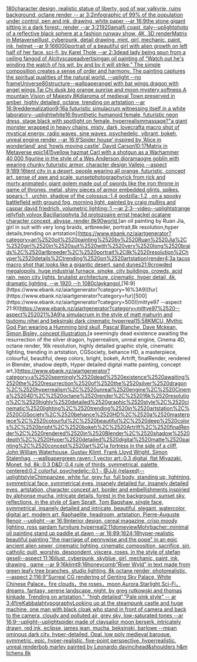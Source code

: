 [180](https://www.ebank.nz/aiartgenerator?category=180)[character design, realistic statue of liberty, god of war valkyrie, ruins background, octane render -- ar 3:2](https://www.ebank.nz/aiartgenerator?category=character%2520design%2C%2520realistic%2520statue%2520of%2520liberty%2C%2520god%2520of%2520war%2520valkyrie%2C%2520ruins%2520background%2C%2520octane%2520render%2520--%2520ar%25203%3A2)[infographic of 99% of the population under control, pen and ink, drawing, white paper --ar 16:9](https://www.ebank.nz/aiartgenerator?category=infographic%2520of%252099%25%2520of%2520the%2520population%2520under%2520control%2C%2520pen%2520and%2520ink%2C%2520drawing%2C%2520white%2520paper%2520--ar%252016%3A9)[the stone gigant sitting in a dark forest:: render --ar 3:2](https://www.ebank.nz/aiartgenerator?category=the%2520stone%2520gigant%2520sitting%2520in%2520a%2520dark%2520forest%3A%3A%2520render%2520--ar%25203%3A2)[1920](https://www.ebank.nz/aiartgenerator?category=1920)[amalfi coast, italy](https://www.ebank.nz/aiartgenerator?category=amalfi%2520coast%2C%2520italy)[--uplight](https://www.ebank.nz/aiartgenerator?category=--uplight)[photo of a reflective black sphere at a fashion runway show, 4K, 3D render](https://www.ebank.nz/aiartgenerator?category=photo%2520of%2520a%2520reflective%2520black%2520sphere%2520at%2520a%2520fashion%2520runway%2520show%2C%25204K%2C%25203D%2520render)[Matrix in Metaverse](https://www.ebank.nz/aiartgenerator?category=Matrix%2520in%2520Metaverse)[illust, cyberpunk, detail drawing, mint, girl, mechanic, paint, ink, helmet --ar 9:16](https://www.ebank.nz/aiartgenerator?category=illust%2C%2520cyberpunk%2C%2520detail%2520drawing%2C%2520mint%2C%2520girl%2C%2520mechanic%2C%2520paint%2C%2520ink%2C%2520helmet%2520--ar%25209%3A16)[6000](https://www.ebank.nz/aiartgenerator?category=6000)[portrait of a beautiful girl with alien growth on left half of her face, sci-fi, by Karel Thole --ar 2:3](https://www.ebank.nz/aiartgenerator?category=portrait%2520of%2520a%2520beautiful%2520girl%2520with%2520alien%2520growth%2520on%2520left%2520half%2520of%2520her%2520face%2C%2520sci-fi%2C%2520by%2520Karel%2520Thole%2520--ar%25202%3A3)[dead lady being spun from a ceiling fan](https://www.ebank.nz/aiartgenerator?category=dead%2520lady%2520being%2520spun%2520from%2520a%2520ceiling%2520fan)[god of AI](https://www.ebank.nz/aiartgenerator?category=god%2520of%2520AI)[cityscape](https://www.ebank.nz/aiartgenerator?category=cityscape)[advertising](https://www.ebank.nz/aiartgenerator?category=advertising)[an oil painting of “Watch out he's winding the watch of his wit, by and by it will strike.” The simple composition creates a sense of order and harmony. The painting captures the spiritual qualities of the natural world. --uplight --no frame](https://www.ebank.nz/aiartgenerator?category=an%2520oil%2520painting%2520of%2520%E2%80%9CWatch%2520out%2520he%27s%2520winding%2520the%2520watch%2520of%2520his%2520wit%2C%2520by%2520and%2520by%2520it%2520will%2520strike.%E2%80%9D%2520The%2520simple%2520composition%2520creates%2520a%2520sense%2520of%2520order%2520and%2520harmony.%2520The%2520painting%2520captures%2520the%2520spiritual%2520qualities%2520of%2520the%2520natural%2520world.%2520--uplight%2520--no%2520frame)[Universe](https://www.ebank.nz/aiartgenerator?category=Universe)[80](https://www.ebank.nz/aiartgenerator?category=80)[structure](https://www.ebank.nz/aiartgenerator?category=structure)[--wallpaper](https://www.ebank.nz/aiartgenerator?category=--wallpaper)[angel with bat wings,dragon with angel wings,Tai Chi,dusk,big orange sunrise and moon,mystery,softness,A mountain Vision of Majesty,8K](https://www.ebank.nz/aiartgenerator?category=angel%2520with%2520bat%2520wings%2Cdragon%2520with%2520angel%2520wings%2CTai%2520Chi%2Cdusk%2Cbig%2520orange%2520sunrise%2520and%2520moon%2Cmystery%2Csoftness%2CA%2520mountain%2520Vision%2520of%2520Majesty%2C8K)[diaroma of medieval Town preserved in amber, highly detailed, octane, trending on artstation --ar 16:9](https://www.ebank.nz/aiartgenerator?category=diaroma%2520of%2520medieval%2520Town%2520preserved%2520in%2520amber%2C%2520highly%2520detailed%2C%2520octane%2C%2520trending%2520on%2520artstation%2520--ar%252016%3A9)[red](https://www.ebank.nz/aiartgenerator?category=red)[derealization](https://www.ebank.nz/aiartgenerator?category=derealization)[9:16](https://www.ebank.nz/aiartgenerator?category=9%3A16)[a futuristic simulacrum witnessing itself in a white laboratory](https://www.ebank.nz/aiartgenerator?category=a%2520futuristic%2520simulacrum%2520witnessing%2520itself%2520in%2520a%2520white%2520laboratory)[--uplight](https://www.ebank.nz/aiartgenerator?category=--uplight)[white](https://www.ebank.nz/aiartgenerator?category=white)[16:9](https://www.ebank.nz/aiartgenerator?category=16%3A9)[synthetic humanoid female, futuristic neon dress, stage black with spotlight on female, hyperrealism](https://www.ebank.nz/aiartgenerator?category=synthetic%2520humanoid%2520female%2C%2520futuristic%2520neon%2520dress%2C%2520stage%2520black%2520with%2520spotlight%2520on%2520female%2C%2520hyperrealism)[massage?"](https://www.ebank.nz/aiartgenerator?category=massage%3F%22)[a giant monster wrapped in heavy chains, misty, dark, lovecraft](https://www.ebank.nz/aiartgenerator?category=a%2520giant%2520monster%2520wrapped%2520in%2520heavy%2520chains%2C%2520misty%2C%2520dark%2C%2520lovecraft)[a macro shot of mystical energy, radio waves, sine waves, psychedelic, vibrant, bokeh, unreal engine render --ar 16:9](https://www.ebank.nz/aiartgenerator?category=a%2520macro%2520shot%2520of%2520mystical%2520energy%2C%2520radio%2520waves%2C%2520sine%2520waves%2C%2520psychedelic%2C%2520vibrant%2C%2520bokeh%2C%2520unreal%2520engine%2520render%2520--ar%252016%3A9)[‘Spider house’ inspired by ‘Alice in wonderland’ and ‘howls moving castle’](https://www.ebank.nz/aiartgenerator?category=%E2%80%98Spider%2520house%E2%80%99%2520inspired%2520by%2520%E2%80%98Alice%2520in%2520wonderland%E2%80%99%2520and%2520%E2%80%98howls%2520moving%2520castle%E2%80%99)[<DUNK>, David Carson](https://www.ebank.nz/aiartgenerator?category=%3CDUNK%3E%2C%2520David%2520Carson)[10:17](https://www.ebank.nz/aiartgenerator?category=10%3A17)[Matrix in Metaverse epic](https://www.ebank.nz/aiartgenerator?category=Matrix%2520in%2520Metaverse%2520epic)[1415](https://www.ebank.nz/aiartgenerator?category=1415)[yellow hazmat Carl with a shotgun as a Warhammer 40,000 figurine in the style of a Wes Anderson diorama](https://www.ebank.nz/aiartgenerator?category=yellow%2520hazmat%2520Carl%2520with%2520a%2520shotgun%2520as%2520a%2520Warhammer%252040%2C000%2520figurine%2520in%2520the%2520style%2520of%2520a%2520Wes%2520Anderson%2520diorama)[ogre goblin with wearing chunky futuristic armor, character design   Vallejo  --aspect 9:18](https://www.ebank.nz/aiartgenerator?category=ogre%2520goblin%2520with%2520wearing%2520chunky%2520futuristic%2520armor%2C%2520character%2520design%2520%2520%2520Vallejo%2520%2520--aspect%25209%3A18)[9:16](https://www.ebank.nz/aiartgenerator?category=9%3A16)[tent city in a desert, people wearing all orange, futuristic, concept art, sense of awe and scale, sunset](https://www.ebank.nz/aiartgenerator?category=tent%2520city%2520in%2520a%2520desert%2C%2520people%2520wearing%2520all%2520orange%2C%2520futuristic%2C%2520concept%2520art%2C%2520sense%2520of%2520awe%2520and%2520scale%2C%2520sunset)[photography](https://www.ebank.nz/aiartgenerator?category=photography)[rick from rick and morty,animated](https://www.ebank.nz/aiartgenerator?category=rick%2520from%2520rick%2520and%2520morty%2Canimated)[< giant golem made out of swords like the iron throne in game of thrones, metal, shiny pieces of armor embedded,glints, spikes, spears::1 , urchin, shadow of the colossus::1.4 godzilla::1.2 , on a spooky battlefield with ground fog, morning light, painted by craig mullins and caspar david friedrich, volumetric lighting::1 —ar 2:3](https://www.ebank.nz/aiartgenerator?category=%3C%2520giant%2520golem%2520made%2520out%2520of%2520swords%2520like%2520the%2520iron%2520throne%2520in%2520game%2520of%2520thrones%2C%2520metal%2C%2520shiny%2520pieces%2520of%2520armor%2520embedded%2Cglints%2C%2520spikes%2C%2520spears%3A%3A1%2520%2C%2520urchin%2C%2520shadow%2520of%2520the%2520colossus%3A%3A1.4%2520godzilla%3A%3A1.2%2520%2C%2520on%2520a%2520spooky%2520battlefield%2520with%2520ground%2520fog%2C%2520morning%2520light%2C%2520painted%2520by%2520craig%2520mullins%2520and%2520caspar%2520david%2520friedrich%2C%2520volumetric%2520lighting%3A%3A1%2520%E2%80%94ar%25202%3A3)[--video](https://www.ebank.nz/aiartgenerator?category=--video)[--uplight](https://www.ebank.nz/aiartgenerator?category=--uplight)[strange jellyfish volvox Bacillariophyta 3d protozoaire ernst heackel ocatane character concept, abysse, render  8k](https://www.ebank.nz/aiartgenerator?category=strange%2520jellyfish%2520volvox%2520Bacillariophyta%25203d%2520protozoaire%2520ernst%2520heackel%2520ocatane%2520character%2520concept%2C%2520abysse%2C%2520render%2520%25208k)[90](https://www.ebank.nz/aiartgenerator?category=90)[world.](https://www.ebank.nz/aiartgenerator?category=world.)[an oil painting by Ruan Jia, girl in suit with very long braids, artbreeder, portrait,8k resolution,hyper details,trending on artstation](https://www.ebank.nz/aiartgenerator?category=an%2520oil%2520painting%2520by%2520Ruan%2520Jia%2C%2520girl%2520in%2520suit%2520with%2520very%2520long%2520braids%2C%2520artbreeder%2C%2520portrait%2C8k%2520resolution%2Chyper%2520details%2Ctrending%2520on%2520artstation)[render](https://www.ebank.nz/aiartgenerator?category=render)[4:3](https://www.ebank.nz/aiartgenerator?category=4%3A3)[a tacos macro shot that looks like a gigantic desert, sand dunes](https://www.ebank.nz/aiartgenerator?category=a%2520tacos%2520macro%2520shot%2520that%2520looks%2520like%2520a%2520gigantic%2520desert%2C%2520sand%2520dunes)[21:9](https://www.ebank.nz/aiartgenerator?category=21%3A9)[crowded megalopolis, huge industrial furnace, smoke, city buildings, crowds, acid rain, neon city lights, brutalist architecture, cinematic, hyper detail, 4k,  dramatic lighting, --w 1920 --h 1080](https://www.ebank.nz/aiartgenerator?category=crowded%2520megalopolis%2C%2520huge%2520industrial%2520furnace%2C%2520smoke%2C%2520city%2520buildings%2C%2520crowds%2C%2520acid%2520rain%2C%2520neon%2520city%2520lights%2C%2520brutalist%2520architecture%2C%2520cinematic%2C%2520hyper%2520detail%2C%25204k%2C%2520%2520dramatic%2520lighting%2C%2520--w%25201920%2520--h%25201080)[clay](https://www.ebank.nz/aiartgenerator?category=clay)[kangol.](https://www.ebank.nz/aiartgenerator?category=kangol.)[16:9](https://www.ebank.nz/aiartgenerator?category=16%3A9)[fur](https://www.ebank.nz/aiartgenerator?category=fur)[500](https://www.ebank.nz/aiartgenerator?category=500)[mittye97 --aspect 21:9](https://www.ebank.nz/aiartgenerator?category=mittye97%2520--aspect%252021%3A9)[a simulacrum in the style of matt mahurin and tsutomu nihei and beksinski dark cinematic hyperreal](https://www.ebank.nz/aiartgenerator?category=a%2520simulacrum%2520in%2520the%2520style%2520of%2520matt%2520mahurin%2520and%2520tsutomu%2520nihei%2520and%2520beksinski%2520dark%2520cinematic%2520hyperreal)[15:5](https://www.ebank.nz/aiartgenerator?category=15%3A5)[8K](https://www.ebank.nz/aiartgenerator?category=8K)[MCU, Mythic God Pan wearing a Humming bird skull, Pascal Blanche, Dave Mckean, Simon Bisley, concept Illustration.](https://www.ebank.nz/aiartgenerator?category=MCU%2C%2520Mythic%2520God%2520Pan%2520wearing%2520a%2520Humming%2520bird%2520skull%2C%2520Pascal%2520Blanche%2C%2520Dave%2520Mckean%2C%2520Simon%2520Bisley%2C%2520concept%2520Illustration.)[a seemingly dead existence awaiting the resurrection of the silver dragon, hyperrealism, unreal engine, Cinema 4D, octane render, 16k resolution, highly detailed graphic style, cinematic lighting, trending in artstation, CGSociety, behance HD, a masterpiece, colourful, beautiful, deep colors, bright, bokeh, Artrift, finalRender, rendered in Blender, shadow depth, Hyper detailed digital matte painting, concept art,](https://www.ebank.nz/aiartgenerator?category=a%2520seemingly%2520dead%2520existence%2520awaiting%2520the%2520resurrection%2520of%2520the%2520silver%2520dragon%2C%2520hyperrealism%2C%2520unreal%2520engine%2C%2520Cinema%25204D%2C%2520octane%2520render%2C%252016k%2520resolution%2C%2520highly%2520detailed%2520graphic%2520style%2C%2520cinematic%2520lighting%2C%2520trending%2520in%2520artstation%2C%2520CGSociety%2C%2520behance%2520HD%2C%2520a%2520masterpiece%2C%2520colourful%2C%2520beautiful%2C%2520deep%2520colors%2C%2520bright%2C%2520bokeh%2C%2520Artrift%2C%2520finalRender%2C%2520rendered%2520in%2520Blender%2C%2520shadow%2520depth%2C%2520Hyper%2520detailed%2520digital%2520matte%2520painting%2C%2520concept%2520art%2C)[a fortress in the side of a cliff, John William Waterhouse, Gustav Klimt, Frank Lloyd Wright, Simon Stalenhag, --wallpaper](https://www.ebank.nz/aiartgenerator?category=a%2520fortress%2520in%2520the%2520side%2520of%2520a%2520cliff%2C%2520John%2520William%2520Waterhouse%2C%2520Gustav%2520Klimt%2C%2520Frank%2520Lloyd%2520Wright%2C%2520Simon%2520Stalenhag%2C%2520--wallpaper)[green raven::1 vector art::0.3 digital, flat Miyazaki, Monet, hd, 8k::0.3 D&D::0.4 rule of thirds, symmetrical, palette, centered:0.2 colorful, psychedelic::0.1 - @JJjj (relaxed)](https://www.ebank.nz/aiartgenerator?category=green%2520raven%3A%3A1%2520vector%2520art%3A%3A0.3%2520digital%2C%2520flat%2520Miyazaki%2C%2520Monet%2C%2520hd%2C%25208k%3A%3A0.3%2520D%26D%3A%3A0.4%2520rule%2520of%2520thirds%2C%2520symmetrical%2C%2520palette%2C%2520centered%3A0.2%2520colorful%2C%2520psychedelic%3A%3A0.1%2520-%2520%40JJjj%2520%28relaxed%29)[--uplight](https://www.ebank.nz/aiartgenerator?category=--uplight)[style](https://www.ebank.nz/aiartgenerator?category=style)[Chimpanzee, white fur, grey fur, full body, standing up, lightning, symmetrical face, symmetrical eyes, insanely detailed fur, insanely detailed eyes, artstation, character concept art, border and embellishments inspiried by alphonse mucha, intricate details, forest in the background, sunset sky, reflections, in the style of Sam Spratt, Tom Bagshaw, single face, symmetrical, insanely detailed and intricate, beautiful, elegant, watercolor, digital art, modern art, Raphaelite, headroom, artstation, Pierre-Auguste Renoir --uplight --ar 16:9](https://www.ebank.nz/aiartgenerator?category=Chimpanzee%2C%2520white%2520fur%2C%2520grey%2520fur%2C%2520full%2520body%2C%2520standing%2520up%2C%2520lightning%2C%2520symmetrical%2520face%2C%2520symmetrical%2520eyes%2C%2520insanely%2520detailed%2520fur%2C%2520insanely%2520detailed%2520eyes%2C%2520artstation%2C%2520character%2520concept%2520art%2C%2520border%2520and%2520embellishments%2520inspiried%2520by%2520alphonse%2520mucha%2C%2520intricate%2520details%2C%2520forest%2520in%2520the%2520background%2C%2520sunset%2520sky%2C%2520reflections%2C%2520in%2520the%2520style%2520of%2520Sam%2520Spratt%2C%2520Tom%2520Bagshaw%2C%2520single%2520face%2C%2520symmetrical%2C%2520insanely%2520detailed%2520and%2520intricate%2C%2520beautiful%2C%2520elegant%2C%2520watercolor%2C%2520digital%2520art%2C%2520modern%2520art%2C%2520Raphaelite%2C%2520headroom%2C%2520artstation%2C%2520Pierre-Auguste%2520Renoir%2520--uplight%2520--ar%252016%3A9)[interior design, cereal magazine, crisp moody lighting, ross gardam furniture,hyperreal](https://www.ebank.nz/aiartgenerator?category=interior%2520design%2C%2520cereal%2520magazine%2C%2520crisp%2520moody%2520lighting%2C%2520ross%2520gardam%2520furniture%2Chyperreal)[2:11](https://www.ebank.nz/aiartgenerator?category=2%3A11)[dome](https://www.ebank.nz/aiartgenerator?category=dome)[view](https://www.ebank.nz/aiartgenerator?category=view)[Mohrbacher::](https://www.ebank.nz/aiartgenerator?category=Mohrbacher%3A%3A)[minimal oil painting stand up paddle at dawn --ar 16:8](https://www.ebank.nz/aiartgenerator?category=minimal%2520oil%2520painting%2520stand%2520up%2520paddle%2520at%2520dawn%2520--ar%252016%3A8)[9:16](https://www.ebank.nz/aiartgenerator?category=9%3A16)[24:18](https://www.ebank.nz/aiartgenerator?category=24%3A18)[hyper-realistic beautiful painting "the marriage of pennywise and the pope" in an epic ancient alien sewer, cinematic lighting, cinematic composition, sacrifice, sin, catholic guilt, worship, despondent, viscera, roses, in the style of stefan gesell--aspect 11:16](https://www.ebank.nz/aiartgenerator?category=hyper-realistic%2520beautiful%2520painting%2520%22the%2520marriage%2520of%2520pennywise%2520and%2520the%2520pope%22%2520in%2520an%2520epic%2520ancient%2520alien%2520sewer%2C%2520cinematic%2520lighting%2C%2520cinematic%2520composition%2C%2520sacrifice%2C%2520sin%2C%2520catholic%2520guilt%2C%2520worship%2C%2520despondent%2C%2520viscera%2C%2520roses%2C%2520in%2520the%2520style%2520of%2520stefan%2520gesell--aspect%252011%3A16)[illust, cyberpunk, skyblue, girl, mechanic, paint, ink, drawing , game --ar 9:16](https://www.ebank.nz/aiartgenerator?category=illust%2C%2520cyberpunk%2C%2520skyblue%2C%2520girl%2C%2520mechanic%2C%2520paint%2C%2520ink%2C%2520drawing%2520%2C%2520game%2520--ar%25209%3A16)[klimt](https://www.ebank.nz/aiartgenerator?category=klimt)[9:16](https://www.ebank.nz/aiartgenerator?category=9%3A16)[honeycomb](https://www.ebank.nz/aiartgenerator?category=honeycomb)[”River Wyld” in text made from green leafy tree branches, studio lighting, 8k octane render, photorealistic, —aspect 2:1](https://www.ebank.nz/aiartgenerator?category=%E2%80%9DRiver%2520Wyld%E2%80%9D%2520in%2520text%2520made%2520from%2520green%2520leafy%2520tree%2520branches%2C%2520studio%2520lighting%2C%25208k%2520octane%2520render%2C%2520photorealistic%2C%2520%E2%80%94aspect%25202%3A1)[16:9](https://www.ebank.nz/aiartgenerator?category=16%3A9)["Surreal CG rendering of Genting Sky Palace, White Chinese Palace，fire clouds，the roses，moon,Aurora,Starlight,Sci-Fi， dreams, fantasy, serene landscape, night, by greg rutkowski and thomas kinkade, Trending on artstation.",    "high detailed","Pale pink style"  -- ar 3:4](https://www.ebank.nz/aiartgenerator?category=%22Surreal%2520CG%2520rendering%2520of%2520Genting%2520Sky%2520Palace%2C%2520White%2520Chinese%2520Palace%EF%BC%8Cfire%2520clouds%EF%BC%8Cthe%2520roses%EF%BC%8Cmoon%2CAurora%2CStarlight%2CSci-Fi%EF%BC%8C%2520dreams%2C%2520fantasy%2C%2520serene%2520landscape%2C%2520night%2C%2520by%2520greg%2520rutkowski%2520and%2520thomas%2520kinkade%2C%2520Trending%2520on%2520artstation.%22%2C%2520%2520%2520%2520%22high%2520detailed%22%2C%22Pale%2520pink%2520style%22%2520%2520--%2520ar%25203%3A4)[fire](https://www.ebank.nz/aiartgenerator?category=fire)[Kabbalah](https://www.ebank.nz/aiartgenerator?category=Kabbalah)[typography](https://www.ebank.nz/aiartgenerator?category=typography)[Looking up at the steampunk castle and huge machine, one man with black cloak who stand in front of camera and back to the camera, cloudy and polluted air, grey sky, low-saturated tones --ar 16:9](https://www.ebank.nz/aiartgenerator?category=Looking%2520up%2520at%2520the%2520steampunk%2520castle%2520and%2520huge%2520machine%2C%2520one%2520man%2520with%2520black%2520cloak%2520who%2520stand%2520in%2520front%2520of%2520camera%2520and%2520back%2520to%2520the%2520camera%2C%2520cloudy%2520and%2520polluted%2520air%2C%2520grey%2520sky%2C%2520low-saturated%2520tones%2520--ar%252016%3A9)[--uplight](https://www.ebank.nz/aiartgenerator?category=--uplight)[--uplight](https://www.ebank.nz/aiartgenerator?category=--uplight)[spider,made of clay](https://www.ebank.nz/aiartgenerator?category=spider%2Cmade%2520of%2520clay)[sailor moon berserk, intricately drawn, red ink, eclipse, james jean, mucha, beksinski, barlowe --mp](https://www.ebank.nz/aiartgenerator?category=sailor%2520moon%2520berserk%2C%2520intricately%2520drawn%2C%2520red%2520ink%2C%2520eclipse%2C%2520james%2520jean%2C%2520mucha%2C%2520beksinski%2C%2520barlowe%2520--mp)[an ominous dark city. hyper-detailed. Opal. low poly medieval baroque. symmetric. epic. hyper-realistic. five-point perspective. hyperrealistic. unreal render](https://www.ebank.nz/aiartgenerator?category=an%2520ominous%2520dark%2520city.%2520hyper-detailed.%2520Opal.%2520low%2520poly%2520medieval%2520baroque.%2520symmetric.%2520epic.%2520hyper-realistic.%2520five-point%2520perspective.%2520hyperrealistic.%2520unreal%2520render)[bob marley painted by Leonardo davinci](https://www.ebank.nz/aiartgenerator?category=bob%2520marley%2520painted%2520by%2520Leonardo%2520davinci)[head&shoulders h&m lichens 8k](https://www.ebank.nz/aiartgenerator?category=head%26shoulders%2520h%26m%2520lichens%25208k)